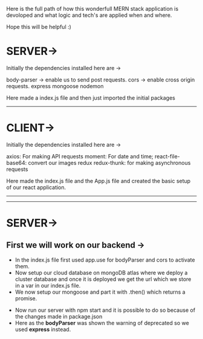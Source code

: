 Here is the full path of how this wonderfull MERN stack application is devoloped and what logic and tech's are applied when and where.

Hope this will be helpful :)

# SERVER->

Initially the dependencies installed here are ->

body-parser -> enable us to send post requests.
cors -> enable cross origin requests.
express
mongoose
nodemon

Here made a index.js file and then just imported the initial packages

---

# CLIENT->

Initially the dependencies installed here are ->

axios: For making API requests
moment: For date and time;
react-file-base64: convert our images
redux
redux-thunk: for making asynchronous requests

Here made the index.js file and the App.js file and created the basic setup of our react application.

---

---

# SERVER->

## First we will work on our backend ->

- In the index.js file first used app.use for bodyParser and cors to activate them.
- Now setup our cloud database on mongoDB atlas where we deploy a cluster database and once it is deployed we get the url which we store in a var in our index.js file.
- We now setup our mongoose and part it with .then() which returns a promise.

* Now run our server with npm start and it is possible to do so because of the changes made in package.json
* Here as the **bodyParser** was shown the warning of deprecated so we used **express** instead.
